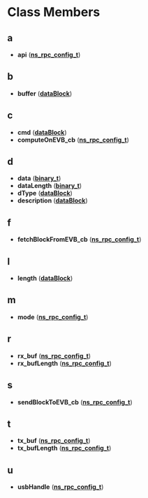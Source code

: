 
# Class Members



## a

* **api** ([**ns\_rpc\_config\_t**](structns__rpc__config__t.md))


## b

* **buffer** ([**dataBlock**](structdata_block.md))


## c

* **cmd** ([**dataBlock**](structdata_block.md))
* **computeOnEVB\_cb** ([**ns\_rpc\_config\_t**](structns__rpc__config__t.md))


## d

* **data** ([**binary\_t**](structbinary__t.md))
* **dataLength** ([**binary\_t**](structbinary__t.md))
* **dType** ([**dataBlock**](structdata_block.md))
* **description** ([**dataBlock**](structdata_block.md))


## f

* **fetchBlockFromEVB\_cb** ([**ns\_rpc\_config\_t**](structns__rpc__config__t.md))


## l

* **length** ([**dataBlock**](structdata_block.md))


## m

* **mode** ([**ns\_rpc\_config\_t**](structns__rpc__config__t.md))


## r

* **rx\_buf** ([**ns\_rpc\_config\_t**](structns__rpc__config__t.md))
* **rx\_bufLength** ([**ns\_rpc\_config\_t**](structns__rpc__config__t.md))


## s

* **sendBlockToEVB\_cb** ([**ns\_rpc\_config\_t**](structns__rpc__config__t.md))


## t

* **tx\_buf** ([**ns\_rpc\_config\_t**](structns__rpc__config__t.md))
* **tx\_bufLength** ([**ns\_rpc\_config\_t**](structns__rpc__config__t.md))


## u

* **usbHandle** ([**ns\_rpc\_config\_t**](structns__rpc__config__t.md))




